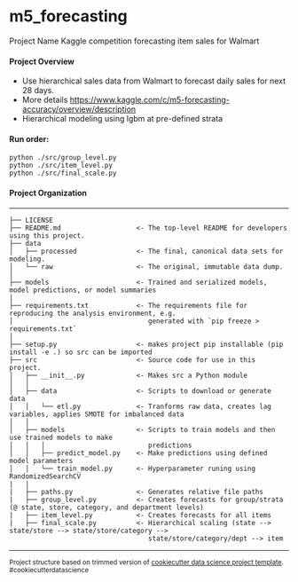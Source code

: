 m5_forecasting
==============================

Project Name
Kaggle competition forecasting item sales for Walmart

#### Project Overview
- Use hierarchical sales data from Walmart to forecast daily sales for next 28 days.
- More details https://www.kaggle.com/c/m5-forecasting-accuracy/overview/description
- Hierarchical modeling using lgbm at pre-defined strata

#### Run order:

```
python ./src/group_level.py 
python ./src/item_level.py
python ./src/final_scale.py
```

#### Project Organization
------------

    ├── LICENSE
    ├── README.md                   <- The top-level README for developers using this project.
    ├── data
    │   ├── processed               <- The final, canonical data sets for modeling.
    │   └── raw                     <- The original, immutable data dump.
    │
    ├── models                      <- Trained and serialized models, model predictions, or model summaries
    │
    ├── requirements.txt            <- The requirements file for reproducing the analysis environment, e.g.
    │                                  generated with `pip freeze > requirements.txt`
    │
    ├── setup.py                    <- makes project pip installable (pip install -e .) so src can be imported
    ├── src                         <- Source code for use in this project.
    │   ├── __init__.py             <- Makes src a Python module
    │   │
    │   ├── data                    <- Scripts to download or generate data
    │   │   └── etl.py              <- Tranforms raw data, creates lag variables, applies SMOTE for imbalanced data
    │   │
    │   ├── models                  <- Scripts to train models and then use trained models to make
    │   │   │                          predictions
    │   │   ├── predict_model.py    <- Make predictions using defined model parameters
    │   │   └── train_model.py      <- Hyperparameter runing using RandomizedSearchCV
    |   |
    |   ├── paths.py                <- Generates relative file paths
    |   ├── group_level.py          <- Creates forecasts for group/strata (@ state, store, category, and department levels)
    |   ├── item_level.py           <- Creates forecasts for all items
    |   ├── final_scale.py          <- Hierarchical scaling (state --> state/store --> state/store/category --> 
                                       state/store/category/dept --> item
--------

<p><small>Project structure based on trimmed version of <a target="_blank" href="https://drivendata.github.io/cookiecutter-data-science/">cookiecutter data science project template</a>. #cookiecutterdatascience</small></p>